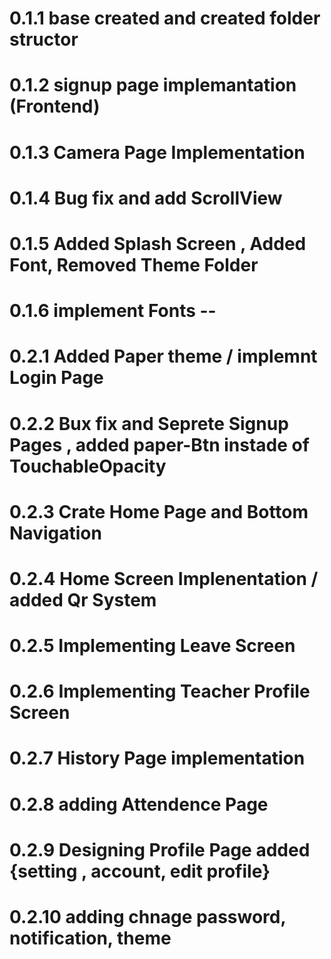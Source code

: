 # 0.1.1 base created and created folder structor
# 0.1.2 signup page implemantation (Frontend)
# 0.1.3 Camera Page Implementation
# 0.1.4 Bug fix and add ScrollView
# 0.1.5 Added Splash Screen , Added Font, Removed Theme Folder
# 0.1.6 implement Fonts --

# 0.2.1 Added Paper theme / implemnt Login Page
# 0.2.2 Bux fix and Seprete Signup Pages , added paper-Btn instade of TouchableOpacity
# 0.2.3 Crate Home Page and Bottom Navigation
# 0.2.4 Home Screen Implenentation / added Qr System
# 0.2.5 Implementing Leave Screen
# 0.2.6 Implementing Teacher Profile Screen 
# 0.2.7 History Page implementation
# 0.2.8  adding Attendence Page
# 0.2.9 Designing Profile Page added {setting , account, edit profile}
# 0.2.10 adding chnage password, notification, theme

